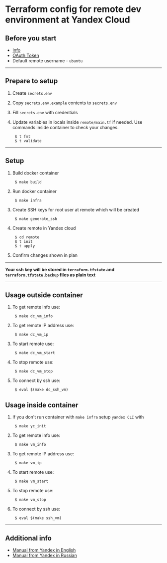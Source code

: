 # Terraform config for remote dev environment at Yandex Cloud

## Before you start

- [Info](https://cloud.yandex.com/en-ru/docs/solutions/infrastructure-management/terraform-quickstart#before-you-begin)
- [OAuth Token](https://cloud.yandex.com/en-ru/docs/iam/concepts/authorization/oauth-token)
- Default remote username - `ubuntu`

***

## Prepare to setup

1. Create `secrets.env`

1. Copy `secrets.env.example` contents to `secrets.env`

1. Fill `secrets.env` with credentials

1. Update variables in locals inside `remote/main.tf` if needed. Use commands inside container to check your changes.

        $ t fmt
        $ t validate

***

## Setup

1. Build docker container

        $ make build

1. Run docker container

        $ make infra

1. Create SSH keys for root user at remote which will be created

        $ make generate_ssh

1. Create remote in Yandex cloud

        $ cd remote
        $ t init
        $ t apply

1. Confirm changes shown in plan

***

**Your ssh key will be stored in `terraform.tfstate` and `terraform.tfstate.backup` files as plain text**

***

## Usage outside container

1. To get remote info use:

        $ make dc_vm_info

1. To get remote IP address use:

        $ make dc_vm_ip

1. To start remote use:

        $ make dc_vm_start

1. To stop remote use:

        $ make dc_vm_stop

1. To connect by ssh use:

        $ eval $(make dc_ssh_vm)

## Usage inside container

1. If you don't run container with `make infra` setup `yandex CLI` with

        $ make yc_init

1. To get remote info use:

        $ make vm_info

1. To get remote IP address use:

        $ make vm_ip

1. To start remote use:

        $ make vm_start

1. To stop remote use:

        $ make vm_stop

1. To connect by ssh use:

        $ eval $(make ssh_vm)

***

## Additional info

- [Manual from Yandex in English](https://cloud.yandex.com/en-ru/docs/solutions/infrastructure-management/terraform-quickstart)
- [Manual from Yandex in Russian](https://cloud.yandex.ru/docs/solutions/infrastructure-management/terraform-quickstart)

